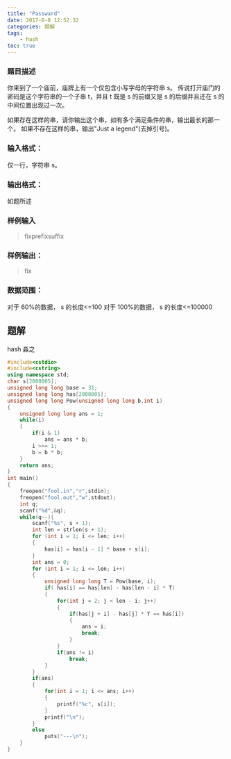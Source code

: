 ```yaml
---
title: "Passward"
date: 2017-8-8 12:52:32
categories: 题解
tags:
    - hash
toc: true
---
```


### 题目描述
你来到了一个庙前，庙牌上有一个仅包含小写字母的字符串 s。
传说打开庙门的密码是这个字符串的一个子串 t，并且 t 既是 s 的前缀又是 s 的后缀并且还在 s 的中间位置出现过一次。
<!--more-->
如果存在这样的串，请你输出这个串，如有多个满足条件的串，输出最长的那一个。
如果不存在这样的串，输出"Just a legend"(去掉引号)。

### 输入格式：
仅一行，字符串 s。

### 输出格式：
如题所述

### 样例输入
>fixprefixsuffix  

### 样例输出：
>fix

### 数据范围：

对于 60%的数据， s 的长度<=100
对于 100%的数据， s 的长度<=100000


## 题解
hash 淼之

```c++
#include<cstdio>
#include<cstring>
using namespace std;
char s[2000005];
unsigned long long base = 31;
unsigned long long has[2000005];
unsigned long long Pow(unsigned long long b,int i)
{
    unsigned long long ans = 1;
    while(i)
    {
        if(i & 1)
            ans = ans * b;
        i >>= 1;
        b = b * b;
    }
    return ans;
}
int main()
{
    freopen("fool.in","r",stdin);
    freopen("fool.out","w",stdout);
    int q;
    scanf("%d",&q);
    while(q--){
        scanf("%s", s + 1);
        int len = strlen(s + 1);
        for (int i = 1; i <= len; i++)
        {
            has[i] = has[i - 1] * base + s[i];
        }
        int ans = 0;
        for (int i = 1; i <= len; i++)
        {
            unsigned long long T = Pow(base, i); 
            if( has[i] == has[len] - has[len - i] * T)
            {
                for(int j = 2; j < len - i; j++)
                {
                    if(has[j + i] - has[j] * T == has[i])
                    {
                        ans = i;
                        break;
                    }
                }
                if(ans != i)
                    break;
            }
        }
        if(ans)
        {
            for(int i = 1; i <= ans; i++)
            {
                printf("%c", s[i]);
            }
            printf("\n");
        }
        else 
            puts("---\n");
    }
}

```